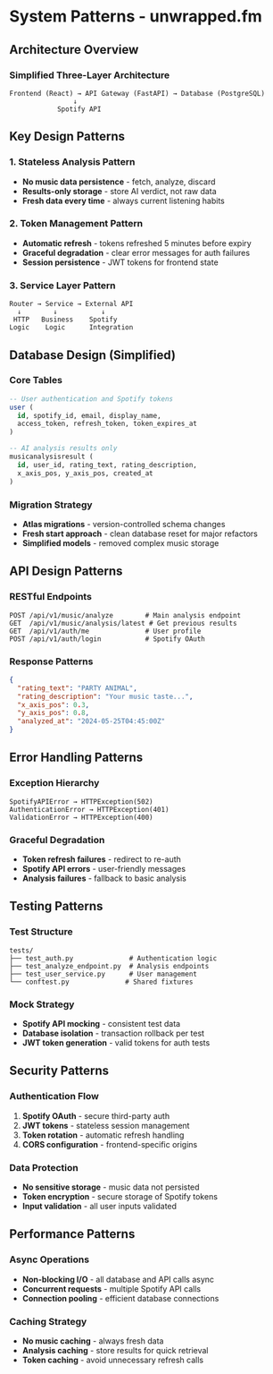 # System Patterns - unwrapped.fm

## Architecture Overview

### Simplified Three-Layer Architecture
```
Frontend (React) → API Gateway (FastAPI) → Database (PostgreSQL)
                ↓
            Spotify API
```

## Key Design Patterns

### 1. Stateless Analysis Pattern
- **No music data persistence** - fetch, analyze, discard
- **Results-only storage** - store AI verdict, not raw data
- **Fresh data every time** - always current listening habits

### 2. Token Management Pattern
- **Automatic refresh** - tokens refreshed 5 minutes before expiry
- **Graceful degradation** - clear error messages for auth failures
- **Session persistence** - JWT tokens for frontend state

### 3. Service Layer Pattern
```
Router → Service → External API
  ↓        ↓           ↓
 HTTP   Business    Spotify
Logic    Logic      Integration
```

## Database Design (Simplified)

### Core Tables
```sql
-- User authentication and Spotify tokens
user (
  id, spotify_id, email, display_name,
  access_token, refresh_token, token_expires_at
)

-- AI analysis results only
musicanalysisresult (
  id, user_id, rating_text, rating_description,
  x_axis_pos, y_axis_pos, created_at
)
```

### Migration Strategy
- **Atlas migrations** - version-controlled schema changes
- **Fresh start approach** - clean database reset for major refactors
- **Simplified models** - removed complex music storage

## API Design Patterns

### RESTful Endpoints
```
POST /api/v1/music/analyze        # Main analysis endpoint
GET  /api/v1/music/analysis/latest # Get previous results
GET  /api/v1/auth/me              # User profile
POST /api/v1/auth/login           # Spotify OAuth
```

### Response Patterns
```json
{
  "rating_text": "PARTY ANIMAL",
  "rating_description": "Your music taste...",
  "x_axis_pos": 0.3,
  "y_axis_pos": 0.8,
  "analyzed_at": "2024-05-25T04:45:00Z"
}
```

## Error Handling Patterns

### Exception Hierarchy
```
SpotifyAPIError → HTTPException(502)
AuthenticationError → HTTPException(401)
ValidationError → HTTPException(400)
```

### Graceful Degradation
- **Token refresh failures** - redirect to re-auth
- **Spotify API errors** - user-friendly messages
- **Analysis failures** - fallback to basic analysis

## Testing Patterns

### Test Structure
```
tests/
├── test_auth.py              # Authentication logic
├── test_analyze_endpoint.py  # Analysis endpoints
├── test_user_service.py      # User management
└── conftest.py              # Shared fixtures
```

### Mock Strategy
- **Spotify API mocking** - consistent test data
- **Database isolation** - transaction rollback per test
- **JWT token generation** - valid tokens for auth tests

## Security Patterns

### Authentication Flow
1. **Spotify OAuth** - secure third-party auth
2. **JWT tokens** - stateless session management
3. **Token rotation** - automatic refresh handling
4. **CORS configuration** - frontend-specific origins

### Data Protection
- **No sensitive storage** - music data not persisted
- **Token encryption** - secure storage of Spotify tokens
- **Input validation** - all user inputs validated

## Performance Patterns

### Async Operations
- **Non-blocking I/O** - all database and API calls async
- **Concurrent requests** - multiple Spotify API calls
- **Connection pooling** - efficient database connections

### Caching Strategy
- **No music caching** - always fresh data
- **Analysis caching** - store results for quick retrieval
- **Token caching** - avoid unnecessary refresh calls

